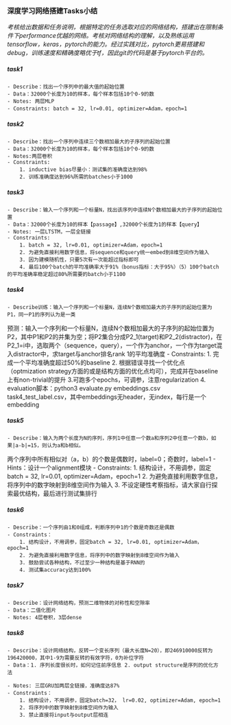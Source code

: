 ### 深度学习网络搭建Tasks小结
*考核给出数据和任务说明，根据特定的任务选取对应的网络结构，搭建出在限制条件下performance优越的网络。考核对网络结构的理解，以及熟练运用tensorflow，keras，pytorch的能力。经过实践对比，pytorch更易搭建和debug，训练速度和精确度略优于tf，因此git的代码是基于pytorch平台的。*

##### task1 
    - Describe：找出一个序列中的最大值的起始位置
    - Data：32000个长度为10的样本，每个样本包括10个0-9的数
    - Notes: 两层MLP
    - Constraints: batch = 32, lr=0.01, optimizer=Adam，epoch=1
##### task2 
    - Describe：找出一个序列中连续三个数相加最大的子序列的起始位置
    - Data：32000个长度为10的样本，每个样本包括10个0-9的数
    - Notes:两层卷积
    - Constraints: 
        1. inductive bias尽量小：测试集的准确度达到98%
        2. 训练准确度达到96%所需的batches小于1000
##### task3 
    - Describe：输入一个序列和一个标量N，找出该序列中连续N个数相加最大的子序列的起始位置
    - Data：32000个长度为10的样本【passage】,32000个长度为1的样本【query】
    - Notes: 一层LTSTM，一层全链接 
    - Constraints: 
        1. batch = 32, lr=0.01, optimizer=Adam，epoch=1
        2. 为避免直接利用数字信息，将sequence和query统一embed到8维空间作为输入
        3. 因为建模随机性，只要5次有一次能超过指标即可
        4. 最后100个batch的平均准确率大于91%（bonus指标：大于95%）（5）100个batch的平均准确率稳定超过80%所需要的batch小于1100
    
##### task4 
    - Describe训练：输入一个序列和一个标量N，连续N个数相加最大的子序列的起始位置为P1，同一P1的序列认为是一类
预测：输入一个序列和一个标量N，连续N个数相加最大的子序列的起始位置为P2，其中P1和P2的并集为空；将P2集合分成P2_1(target)和P2_2(distractor)，在P2_1=i中，选取两个（sequence，query），一个作为anchor，一个作为target混入distractor中，求target与anchor排名rank 1的平均准确度
    -  Constraints:
       1. 完成一个平均准确度超过50%的baseline 
       2. 根据错误寻找一个优化点（optmization strategy方面的或是结构方面的优化点均可），完成并在baseline上有non-trivial的提升 
       3.可跑多个epochs，可调参，注意regularization 
       4. evaluation脚本：python3 evaluate.py embeddings.csv task4_test_label.csv，其中embeddings无header，无index，每行是一个embedding
    
##### task5
    - Describe：输入为两个长度为N的序列，序列1中任意一个数a和序列2中任意一个数b，如果|a-b|=15，则认为a和b相似。
两个序列中所有相似对（a，b）的个数是偶数时，label=0；奇数时，label=1
    - Hints：设计一个alignment模块
    - Constraints:
        1. 结构设计，不用调参，固定batch = 32, lr=0.01, optimizer=Adam，epoch=1 
        2. 为避免直接利用数字信息，将序列中的数字映射到8维空间作为输入
        3. 不设定硬性考察指标，请大家自行探索最优结构，最后进行测试集排行

##### task6
    - Describe：一个序列由1和0组成，判断序列中1的个数是奇数还是偶数
    - Constraints：
        1. 结构设计，不用调参，固定batch = 32, lr=0.01, optimizer=Adam，epoch=1
        2. 为避免直接利用数字信息，将序列中的数字映射到8维空间作为输入
        3. 鼓励尝试各种结构，不过至少一种结构是基于RNN的
        4. 测试集accuracy达到100%
        
##### task7
    - Describe：设计网络结构，预测二维物体的对称性和空隙率
    - Data：二值化图片
    - Notes: 4层卷积，3层dense
    
##### task8 
    - Describe：设计网络结构，反转一个变长序列（最大长度N=20），即246910000反转为196420000，其中1-9为需要反转的有效字符，0为补位字符
    - Data：1. 序列长度很长时，如何记住前序信息 2. output structure是序列的优化方法

    - Notes: 三层GRU加两层全链接，准确度达87%
    - Constraints：
        1. 结构设计，不用调参，固定batch=32， lr=0.02, optimizer=Adam, epoch=1
        2. 将序列中的数字映射到8维空间作为输入 
        3. 禁止直接将input与output层相连



